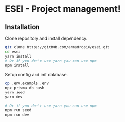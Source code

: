 # ESEI - Project management!

## Installation

Clone repository and install dependency.
```bash
git clone https://github.com/ahmadrosid/esei.git
cd esei
yarn install
# Or if you don't use yarn you can use npm
npm install
```

Setup config and init database.
```bash
cp .env.example .env
npx prisma db push
yarn seed
yarn dev

# Or if you don't use yarn you can use npm
npm run seed
npm run dev
```
